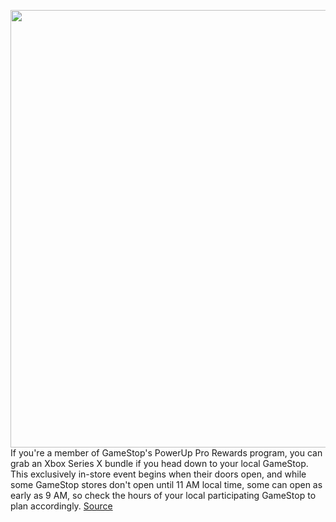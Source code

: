 <img src='https://cdn.vox-cdn.com/thumbor/oPCpflPSpTf6aMSAwXORPutMoQQ=/0x0:2040x1360/1200x800/filters:focal(857x517:1183x843)/cdn.vox-cdn.com/uploads/chorus_image/image/70524715/acastro_210511_1777_xboxRestock_0001.0.jpg' width='700px' /><br/>
If you're a member of GameStop's PowerUp Pro Rewards program, you can grab an Xbox Series X bundle if you head down to your local GameStop. This exclusively in-store event begins when their doors open, and while some GameStop stores don't open until 11 AM local time, some can open as early as 9 AM, so check the hours of your local participating GameStop to plan accordingly.
<a href='https://www.theverge.com/2022/2/18/22916191/xbox-series-x-bundle-restock-gamestop-powerup-pro-members'> Source <a/>